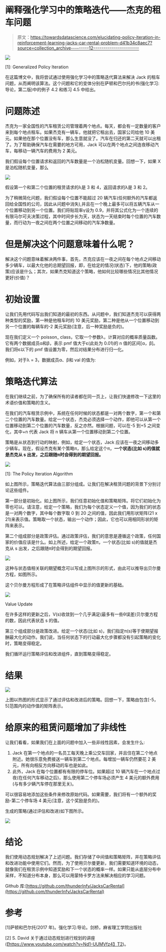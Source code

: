 # 阐释强化学习中的策略迭代——杰克的租车问题

> 原文：<https://towardsdatascience.com/elucidating-policy-iteration-in-reinforcement-learning-jacks-car-rental-problem-d41b34c8aec7?source=collection_archive---------12----------------------->

![](img/a169322a9b6e7814d5051ef0cd424467.png)

[1]: Generalized Policy Iteration

在这篇博文中，我将尝试通过使用强化学习中的策略迭代算法来解决 Jack 的租车问题，从而阐明该算法。这个问题和它的变体分别在萨顿和巴尔托的书(强化学习:导论，第二版)中的例子 4.2 和练习 4.5 中给出。

# 问题陈述

杰克为一家全国性的汽车租赁公司管理着两个地点。每天，都会有一定数量的客户来到每个地点租车。如果杰克有一辆车，他就把它租出去，国家公司给他 10 美元。如果他在那个位置没有车，那么生意就没了。汽车在归还的第二天就可以出租了。为了帮助确保汽车在需要的地方可用，Jack 可以在两个地点之间连夜移动汽车，每移动一辆汽车的费用为 2 美元。

我们假设每个位置请求和返回的汽车数量是一个泊松随机变量。回想一下，如果 X 是泊松随机变量，那么

![](img/bfa2284c8531bebddca92b0a1d0f0b3f.png)

假设第一个和第二个位置的租赁请求的λ是 3 和 4，返回请求的λ是 3 和 2。

为了稍微简化问题，我们假设每个位置不能超过 20 辆汽车(任何额外的汽车都返回给全国性的公司，因此从问题中消失),并且在一个晚上最多可以将五辆汽车从一个位置移动到另一个位置。我们将贴现率γ设为 0.9，并将其公式化为一个连续的有限马尔可夫决策过程，其中时间步长为天，状态为一天结束时每个位置的汽车数量，而行动为一夜之间在两个位置之间移动的汽车净数量。

# 但是解决这个问题意味着什么呢？

解决这个问题意味着解决两件事，首先，杰克应该在一夜之间在每个地点之间移动多少辆车，以最大化他的总期望回报，即，在给定的情况(状态)下，他的策略(政策)应该是什么；其次，如果杰克知道这个策略，他如何比较哪些情况比其他情况更好(价值)？

# 初始设置

让我们先用代码写出我们知道的最初的东西。从问题中，我们知道杰克可以获得两种类型的奖励，第一种是他租车时的 10 美元奖励，第二种是他从一个位置移动到另一个位置的每辆车的-2 美元奖励(注意，后一种奖励是负的)。

现在我们定义一个 poisson_ class，它取一个参数λ，计算对应的概率质量函数。它有两个数据成员α和β，表示 pmf 值大于ε(此处为 0.01)的 n 值的区间[α，β]。我们将ε以下的 pmf 值设置为零，然后对结果分布进行归一化。

例如，对于λ = 3，数据成员α、β和 val 的值为:

# 策略迭代算法

在我们继续之前，为了确保所有的读者都在同一页上，让我们快速修改一下这里的术语价值和策略的含义。

在我们的汽车租赁示例中，系统在任何时候的状态都是一对两个数字，第一个和第二个位置的汽车数量。给定一个状态，杰克必须选择一个动作，即他可以从第一个位置移动到第二个位置的汽车数量，反之亦然。根据问题，可以在-5 到+5 之间变化，其中+n 代表 Jack 将 n 辆车从第一个位置移动到第二个位置。

策略是从状态到行动的映射，例如，给定一个状态，Jack 应该在一夜之间移动多少辆车。现在，假设杰克有某个策略π，那么给定这个π，**一个状态(比如 s)的值就是杰克从 s 出发，之后跟随π时会得到的期望回报。**

![](img/b41fa1d321273be9499a98b7e4835a63.png)

[1]: The Policy Iteration Algorithm

如上图所示，策略迭代算法由三部分组成。让我们在解决租赁问题的背景下分别讨论这些组件。

第一部分是初始化。如上图所示，我们任意初始化值和策略矩阵。将它们初始化为零也可以。请注意，给定一个策略，我们为每个状态定义一个值，因为我们的状态是一对两个数字，其中每个数字取 0 到 20 之间的值，因此我们用形状矩阵(21 x 21)来表示值。策略取一个状态，输出一个动作；因此，它也可以用相同形状的矩阵来表示。

第二个组成部分是政策评估。通过政策评估，我们的意思是遵循这个政策，任何国家的价值应该是什么。如上所述，给定一个政策π，一个状态(比如 s)的值就是杰克从 s 出发，之后跟随π时会得到的期望回报。

![](img/9b88371eecb25e4bd5bc37c83d95a0f9.png)

这种与状态值相关联的期望概念可以写成上图所示的形式，由此可以推导出贝尔曼方程，如图所示。

这个贝尔曼方程形成了在策略评估组件中显示的值更新的基础。

![](img/d4e4d697d1fadadab1de630572a9f9ce.png)

Value Update

在许多这样的更新之后，V(s)收敛到一个几乎满足(最多有一些θ误差)贝尔曼方程的数，因此代表状态 s 的值。

第三个组成部分是政策改进。给定一个状态(比如 s)，我们指定π(s)等于使期望报酬最大化的动作。我们说，当任何状态下的行动最大化步骤都没有引起策略的变化时，策略变得稳定。

我们循环运行策略评估和改进组件，直到策略变得稳定。

# 结果

![](img/7eaad59c4ed95121a97035c1050f4f8f.png)

上图以热图的形式显示了通过评估和改进后的策略。回想一下，策略由包含[-5，5]范围内的动作值的矩阵表示。

# 给原来的租赁问题增加了非线性

让我们看看，如果我们在上面的问题中加入一些非线性因素，会发生什么:

1.  Jack 在第一个地点的一名员工每天晚上乘公交车回家，并且住在第二个地点附近。她很乐意免费接送一辆车到第二个地点。每增加一辆车仍然要花 2 美元，所有向相反方向移动的车也是如此。
2.  此外，Jack 在每个位置都有有限的停车位。如果超过 10 辆汽车在一个地点过夜(在任何汽车移动之后)，那么使用第二个停车场必须产生 4 美元的额外费用(与有多少辆汽车停在那里无关)。

可以很容易地添加这些条件来修改原始代码。如果需要，我们将有一个额外的奖励-第二个停车场 4 美元(注意，这个奖励是负的)。

生成的策略(通过评估和改进)如下图所示。

![](img/4b710348f930545e294cf6b345d7d407.png)

# 结论

我们使用动态规划解决了上述问题。我们存储了中间值和策略矩阵，并在策略评估和改进功能中使用它们。然而，为了使用贝尔曼更新，我们需要知道环境的动态，就像我们在租赁示例中知道奖励和下一个状态的概率一样。如果只能从底层分布中采样，不知道分布本身，那么可以用蒙特卡罗方法来解决相应的学习问题。

Github 库:[https://github.com/thunderInfy/JacksCarRental](https://github.com/thunderInfy/JacksCarRental)

# 参考

[1]萨顿和巴尔托(2017 年)。强化学习:导论。剑桥，麻省理工学院出版社

[2] S. David 关于通过动态规划进行规划的讲座(【https://www.youtube.com/watch?v=Nd1-UUMVfz4】T2)。